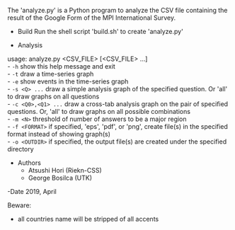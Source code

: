 The 'analyze.py' is a Python program to analyze the CSV file containing
the result of the Google Form of the MPI International Survey.

- Build
Run the shell script 'build.sh' to create 'analyze.py'

- Analysis

usage: analyze.py <OPTIONS> <CSV_FILE> [<CSV_FILE> ...]  
       - `-h` show this help message and exit  
       - `-t` draw a time-series graph  
       - `-e` show events in the time-series graph  
       - `-s <Q> ...` draw a simple analysis graph of the specified
       question. Or 'all' to draw graphs on all questions  
       - `-c <Q0>,<Q1> ...` draw a cross-tab analysis graph on the
       pair of specified questions. Or, 'all' to draw graphs on all
       possible combinations  
       - `-m <N>` threshold of number of answers to be a major region  
       - `-f <FORMAT>` if specified, 'eps', 'pdf', or 'png', create
       file(s) in the specified format instead of showing graph(s)  
       - `-o <OUTDIR>` if specified, the output file(s) are created
       under the specified directory  

- Authors
  - Atsushi Hori (Riekn-CSS)  
  - George Bosilca (UTK)  

-Date
2019, April

Beware:
- all countries name will be stripped of all accents

